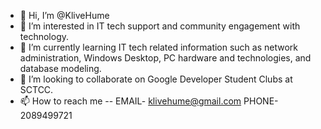 - 👋 Hi, I’m @KliveHume
- 👀 I’m interested in IT tech support and community engagement with technology.
- 🌱 I’m currently learning IT tech related information such as network administration, Windows Desktop, PC hardware and technologies, and database modeling.
- 💞️ I’m looking to collaborate on Google Developer Student Clubs at SCTCC.
- 📫 How to reach me -- EMAIL- klivehume@gmail.com  PHONE- 2089499721

<!---
KliveHume/KliveHume is a ✨ special ✨ repository because its `README.md` (this file) appears on your GitHub profile.
You can click the Preview link to take a look at your changes.
--->
